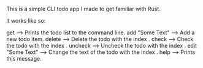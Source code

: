 This is a simple CLI todo app I made to get familiar with Rust.

it works like so:

get --> Prints the todo list to the command line.
add \"Some Text\" --> Add a new todo item.
delete <int> --> Delete the todo with the index <int>.
check <int> --> Check the todo with the index <int>.
uncheck <int> --> Uncheck the todo with the index <int>.
edit <int> \"Some Text\" --> Change the text of the todo with the index <int>.
help --> Prints this message.
